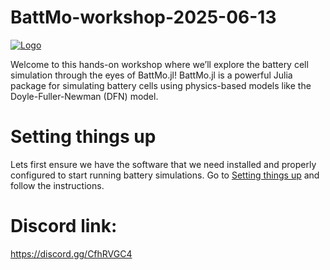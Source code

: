 # BattMo-workshop-2025-06-13

[![Logo](https://github.com/BattMoTeam/visual-identity/blob/1bc87b07605d77fb3faa788c82f06ec2735ed31f/logos/battmo_logo_side.png)](https://github.com/BattMoTeam/BattMo.jl)

Welcome to this hands-on workshop where we’ll explore the battery cell simulation through the eyes of BattMo.jl! BattMo.jl is a powerful Julia package for simulating battery cells using physics-based models like the Doyle-Fuller-Newman (DFN) model. 

# Setting things up
Lets first ensure we have the software that we need installed and properly configured to start running battery simulations. Go to [Setting things up](Setting_things_up.md) and follow the instructions.

# Discord link:

https://discord.gg/CfhRVGC4

